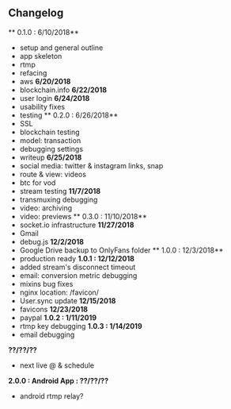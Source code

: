 ## Changelog

** 0.1.0 : 6/10/2018**
 - setup and general outline
 - app skeleton
 - rtmp
 - refacing
 - aws
**6/20/2018**
 - blockchain.info
**6/22/2018**
 - user login
**6/24/2018**
 - usability fixes
 - testing
** 0.2.0 : 6/26/2018**
 - SSL
 - blockchain testing
 - model: transaction
 - debugging settings
 - writeup
**6/25/2018**
 - social media: twitter & instagram links, snap
 - route & view: videos
 - btc for vod
 - stream testing
**11/7/2018**
 - transmuxing debugging
 - video: archiving
 - video: previews
** 0.3.0 : 11/10/2018**
 - socket.io infrastructure
**11/27/2018**
 - Gmail
 - debug.js
**12/2/2018**
 - Google Drive backup to OnlyFans folder
 ** 1.0.0 : 12/3/2018**
 - production ready
 **1.0.1 : 12/12/2018**
 - added stream's disconnect timeout
 - email: conversion metric debugging
 - mixins bug fixes
 - nginx location: /favicon/
 - User.sync update
 **12/15/2018**
 - favicons
 **12/23/2018**
 - paypal
 **1.0.2 : 1/11/2019**
 - rtmp key debugging
 **1.0.3 : 1/14/2019**
 - email debugging



 **??/??/??**
 - next live @ & schedule


**2.0.0 : Android App : ??/??/??**
 - android rtmp relay?